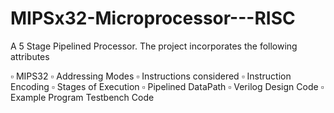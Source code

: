 # MIPSx32-Microprocessor---RISC
A 5 Stage Pipelined Processor.
The project incorporates the following attributes

▫️ MIPS32
▫️ Addressing Modes
▫️ Instructions considered
▫️ Instruction Encoding
▫️ Stages of Execution
▫️ Pipelined DataPath
▫️ Verilog Design Code
▫️ Example Program Testbench Code
